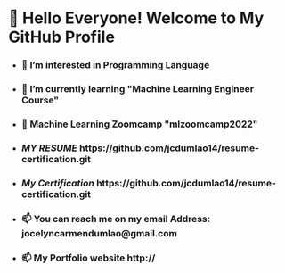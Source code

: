 <!DOCTYPE html>
<html>
     <head>
     <meta charset = "UTF-8"
     <title><h1>👋 Hello Everyone!  Welcome to My GitHub Profile</h1>
     <head>
     
- <h3>👀 I’m interested in Programming Language</h3>

- <h3>🌱 I’m currently learning "Machine Learning Engineer Course"</h3>

- <h3>🌱 Machine Learning Zoomcamp "mlzoomcamp2022"</h3>

- <h3><i>MY RESUME</i> https://github.com/jcdumlao14/resume-certification.git</h3>

- <h3><i>My Certification</i> https://github.com/jcdumlao14/resume-certification.git</h3>

- <h3>📫 You can reach me on my email Address: jocelyncarmendumlao@gmail.com</h3>

- <h3>📫 My Portfolio website http://</h3>

<!---
jcdumlao14/jcdumlao14 is a ✨ special ✨ repository because its `README.md` (this file) appears on your GitHub profile.
You can click the Preview link to take a look at your changes.
--->

